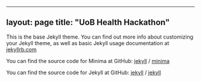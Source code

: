 ---
 layout: page
 title: "UoB Health Hackathon"
 ---
 
 This is the base Jekyll theme. You can find out more info about customizing your Jekyll theme, as well as basic Jekyll usage documentation at [jekyllrb.com](https://jekyllrb.com/)
 
 You can find the source code for Minima at GitHub:
 [jekyll][jekyll-organization] /
 [minima](https://github.com/jekyll/minima)
 
 You can find the source code for Jekyll at GitHub:
 [jekyll][jekyll-organization] /
 [jekyll](https://github.com/jekyll/jekyll)
 
 
 [jekyll-organization]: https://github.com/jekyll
